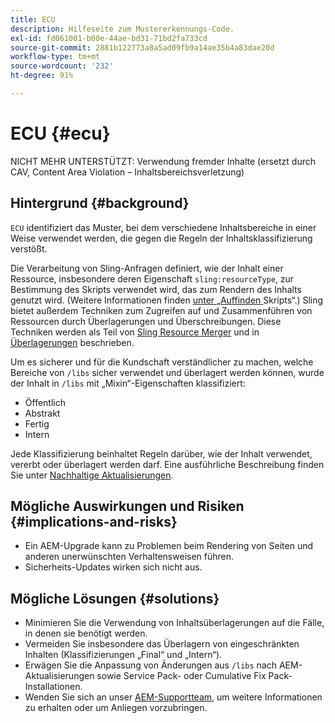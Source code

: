 ```yaml
---
title: ECU
description: Hilfeseite zum Mustererkennungs-Code.
exl-id: fd061001-b00e-44ae-bd31-71bd2fa733cd
source-git-commit: 2881b122773a8a5ad09fb9a14ae35b4a83dae20d
workflow-type: tm+mt
source-wordcount: '232'
ht-degree: 91%

---
```


# ECU {#ecu}

NICHT MEHR UNTERSTÜTZT: Verwendung fremder Inhalte (ersetzt durch CAV, Content Area Violation – Inhaltsbereichsverletzung)

## Hintergrund {#background}

`ECU` identifiziert das Muster, bei dem verschiedene Inhaltsbereiche in einer Weise verwendet werden, die gegen die Regeln der Inhaltsklassifizierung verstößt.

Die Verarbeitung von Sling-Anfragen definiert, wie der Inhalt einer Ressource, insbesondere deren Eigenschaft `sling:resourceType`, zur Bestimmung des Skripts verwendet wird, das zum Rendern des Inhalts genutzt wird. (Weitere Informationen finden [ unter „Auffinden ](https://experienceleague.adobe.com/de/docs/experience-manager-65/content/implementing/developing/introduction/the-basics#locating-the-script) Skripts“.) Sling bietet außerdem Techniken zum Zugreifen auf und Zusammenführen von Ressourcen durch Überlagerungen und Überschreibungen. Diese Techniken werden als Teil von [Sling Resource Merger](https://experienceleague.adobe.com/de/docs/experience-manager-65/content/implementing/developing/platform/sling-resource-merger) und in [Überlagerungen](https://experienceleague.adobe.com/de/docs/experience-manager-65/content/implementing/developing/platform/overlays) beschrieben.

Um es sicherer und für die Kundschaft verständlicher zu machen, welche Bereiche von `/libs` sicher verwendet und überlagert werden können, wurde der Inhalt in `/libs` mit „Mixin“-Eigenschaften klassifiziert:

* Öffentlich
* Abstrakt
* Fertig
* Intern

Jede Klassifizierung beinhaltet Regeln darüber, wie der Inhalt verwendet, vererbt oder überlagert werden darf. Eine ausführliche Beschreibung finden Sie unter [Nachhaltige Aktualisierungen](https://experienceleague.adobe.com/de/docs/experience-manager-65/content/implementing/deploying/upgrading/sustainable-upgrades).

## Mögliche Auswirkungen und Risiken {#implications-and-risks}

* Ein AEM-Upgrade kann zu Problemen beim Rendering von Seiten und anderen unerwünschten Verhaltensweisen führen.
* Sicherheits-Updates wirken sich nicht aus.

## Mögliche Lösungen {#solutions}

* Minimieren Sie die Verwendung von Inhaltsüberlagerungen auf die Fälle, in denen sie benötigt werden.
* Vermeiden Sie insbesondere das Überlagern von eingeschränkten Inhalten (Klassifizierungen „Final“ und „Intern“).
* Erwägen Sie die Anpassung von Änderungen aus `/libs` nach AEM-Aktualisierungen sowie Service Pack- oder Cumulative Fix Pack-Installationen.
* Wenden Sie sich an unser [AEM-Supportteam](https://helpx.adobe.com/de/enterprise/using/support-for-experience-cloud.html), um weitere Informationen zu erhalten oder um Anliegen vorzubringen.
